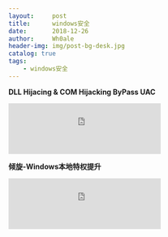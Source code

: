 ```yaml
---
layout:     post
title:      windows安全
date:       2018-12-26
author:     Wh0ale
header-img: img/post-bg-desk.jpg
catalog: true
tags:
    - windows安全
---
```


**DLL Hijacing & COM Hijacking ByPass UAC**

<iframe src="https://github.com/Wh0ale/Wh0ale.github.io/blob/master/pdf/windows%E5%AE%89%E5%85%A8/DLL%20Hijacing%20%26%20COM%20Hijacking%20ByPass%20UAC.pdf" style="width:300px; height:100px;" frameborder="0"></iframe>

**倾旋-Windows本地特权提升**

<iframe src="https://github.com/Wh0ale/Wh0ale.github.io/blob/master/pdf/windows%E5%AE%89%E5%85%A8/%E5%80%BE%E6%97%8B-Windows%E6%9C%AC%E5%9C%B0%E7%89%B9%E6%9D%83%E6%8F%90%E5%8D%87.pdf" style="width:300px; height:100px;" frameborder="0"></iframe>

<object type="application/pdf" data="pdf/windows安全/倾旋-Windows本地特权提升.pdf"
           id="review" style="width:800px;  height:750px; margin-top:45px;  margin-left:500px" >
</object>